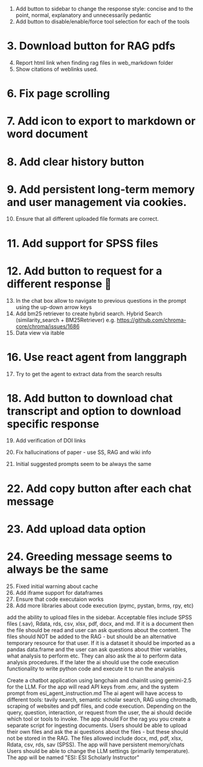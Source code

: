 1. Add button to sidebar to change the response style: concise and to the point, normal, explanatory and unnecessarily pedantic 
2. Add button to disable/enable/force tool selection for each of the tools
# 3. Download button for RAG pdfs
4. Report html link when finding rag files in web_markdown folder
5. Show citations of weblinks used. 
# 6. Fix page scrolling
# 7. Add icon to export to markdown or word document
# 8. Add clear history button
# 9. Add persistent long-term memory and user management via cookies. 
10. Ensure that all different uploaded file formats are correct.
# 11. Add support for SPSS files
# 12. Add button to request for a different response 🔄
13. In the chat box allow to navigate to previous questions in the prompt using the up-down arrow keys
14. Add bm25 retriever to create hybrid search. Hybrid Search (similarity_search + BM25Retriever) e.g. https://github.com/chroma-core/chroma/issues/1686
15. Data view via itable
# 16. Use react agent from langgraph
17. Try to get the agent to extract data from the search results
# 18. Add button to download chat transcript and option to download specific response
19. Add verification of DOI links
20. Fix hallucinations of paper - use SS, RAG and wiki info

21. Initial suggested prompts seem to be always the same 
# 22. Add copy button after each chat message
# 23. Add upload data option
# 24.  Greeding message seems to always be the same
25. Fixed initial warning about cache
26. Add iframe support for dataframes
27. Ensure that code executaion works
28. Add more libraries about code execution (pymc, pystan, brms, rpy, etc)


add the ability to upload files in the sidebar. Acceptable files include SPSS files (.sav), Rdata, rds, csv, xlsx, pdf, docx, and md. If it is a document then the file should be read and user can ask questions about the content. The files should NOT be added to the RAG - but should be an alternative temporary resource for that user.  If it is a dataset it should be imported as a pandas data.frame and the user can ask questions about thier variables, what analysis to perform etc. They can also ask the ai to perform data analysis procedures. If the later the ai should use the code execution functionality to write python code and execute it to run the analysis                                      



Create a chatbot application using langchain and chainlit using gemini-2.5 for the LLM. For the app will read API keys from .env, and the system prompt from esi_agent_instruction.md
The ai agent will have access to different tools: tavily search, semantic scholar search, RAG using chromadb, scraping of websites and pdf files, and code execution. Depending on the query, question, interaction, or request from the user, the ai should decide which tool or tools to invoke.
The app should 
For the rag you you create a separate script for ingesting documents. 
Users should be able to upload their own files and ask the ai questions about the files - but these should not be stored in the RAG. The files allowed include docx, md, pdf, xlsx, Rdata, csv, rds, sav (SPSS).
The app will have persistent memory/chats
Users should be able to change the LLM settings (primarily temperature).
The app will be named "ESI: ESI Scholarly Instructor"
